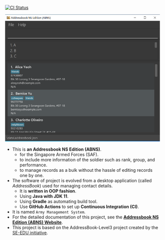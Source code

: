 [![CI Status](https://github.com/AY2021S2-TIC4002-F18-3/tp2/workflows/Java%20CI/badge.svg)](https://github.com/AY2021S2-TIC4002-F18-3/tp2/actions)

![Ui](docs/images/Ui.png)

* This is **an Addressbook NS Edition (ABNS)**.<br>
  * for the Singapore Armed Forces (SAF).
  * to include more information of the soldier such as rank, group, and performance.
  * to manage records as a bulk without the hassle of editing records one by one.
* The software of project is evolved from a desktop application (called _AddressBook_) used for managing contact details.
  * It is **written in OOP fashion**. 
  * Using **Java with JDK 11**.
  * Using **Gradle** as automating build tool.
  * Use **GitHub Actions** to set up **Continuous Integration (CI)**.
* It is named `Army Management System`.
* For the detailed documentation of this project, see the **[Addressbook NS Edition (ABNS) Website](https://ay2021s2-tic4002-f18-3.github.io/tp2)**.
* This project is based on the AddressBook-Level3 project created by the [SE-EDU initiative](https://se-education.org).
